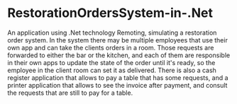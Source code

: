 # RestorationOrdersSystem-in-.Net
An application using .Net technology Remoting, simulating a restoration order system.
In the system there may be multiple employees that use their own app and can take the clients orders in a room. Those requests are forwarded to either the bar or the kitchen, and each of them are responsible in their own apps to update the state of the order until it's ready, so the employee in the client room can set it as delivered. There is also a cash register application that allows to pay a table that has some requests, and a printer application that allows to see the invoice after payment, and consult the requests that are still to pay for a table.
